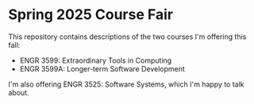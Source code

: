 # Spring 2025 Course Fair

This repository contains descriptions of the two courses I'm offering this
fall:

- ENGR 3599: Extraordinary Tools in Computing
- ENGR 3599A: Longer-term Software Development

I'm also offering ENGR 3525: Software Systems, which I'm happy to talk about.
